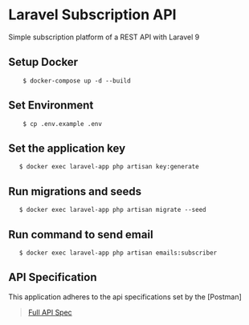 # Laravel Subscription API

Simple subscription platform of a REST API with Laravel 9

## Setup Docker

```
    $ docker-compose up -d --build     
```

## Set Environment

```
    $ cp .env.example .env
```

## Set the application key

```
   $ docker exec laravel-app php artisan key:generate
```

## Run migrations and seeds

```
   $ docker exec laravel-app php artisan migrate --seed
```

## Run command to send email 

```
   $ docker exec laravel-app php artisan emails:subscriber
```

## API Specification

This application adheres to the api specifications set by the [Postman]

> [Full API Spec](https://documenter.getpostman.com/view/8006043/VV4zNuF6)
